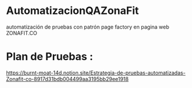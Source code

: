 # AutomatizacionQAZonaFit
automatización de pruebas con patrón page factory en pagina web ZONAFIT.CO

# Plan de Pruebas :
https://burnt-moat-14d.notion.site/Estrategia-de-pruebas-automatizadas-Zonafit-co-8917d31bdb004499aa3195bb29ee1918
